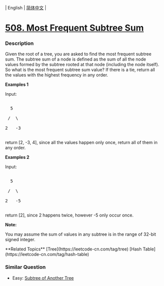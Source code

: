 | English | [简体中文](README.md) |

# [508. Most Frequent Subtree Sum](https://leetcode-cn.com/problems/most-frequent-subtree-sum)
 ### Description
<p>
Given the root of a tree, you are asked to find the most frequent subtree sum. The subtree sum of a node is defined as the sum of all the node values formed by the subtree rooted at that node (including the node itself). So what is the most frequent subtree sum value? If there is a tie, return all the values with the highest frequency in any order.
</p>

<p><b>Examples 1</b><br>
Input:
<pre>
  5
 /  \
2   -3
</pre>
return [2, -3, 4], since all the values happen only once, return all of them in any order.
</p>

<p><b>Examples 2</b><br>
Input:
<pre>
  5
 /  \
2   -5
</pre>
return [2], since 2 happens twice, however -5 only occur once.
</p>

<p><b>Note:</b>
You may assume the sum of values in any subtree is in the range of 32-bit signed integer.
</p>
**Related Topics**  [Tree](https://leetcode-cn.com/tag/tree) [Hash Table](https://leetcode-cn.com/tag/hash-table) 

### Similar Question
 - Easy:	[Subtree of Another Tree](https://leetcode-cn.com/problems/subtree-of-another-tree) 
